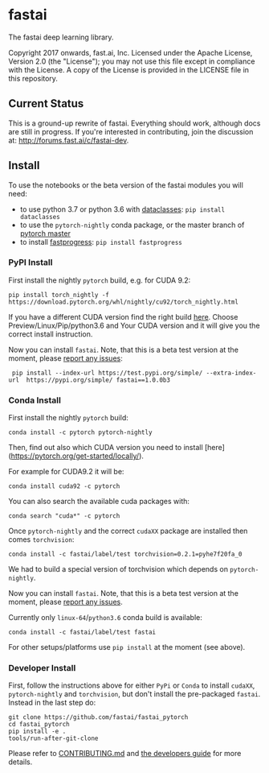 # fastai

The fastai deep learning library.

Copyright 2017 onwards, fast.ai, Inc. Licensed under the Apache License, Version 2.0 (the "License"); you may not use this file except in compliance with the License. A copy of the License is provided in the LICENSE file in this repository.

## Current Status

This is a ground-up rewrite of fastai. Everything should work, although docs are still in progress. If you're interested in contributing, join the discussion at: http://forums.fast.ai/c/fastai-dev.

## Install

To use the notebooks or the beta version of the fastai modules you will need:
- to use python 3.7 or python 3.6 with [dataclasses](https://github.com/ericvsmith/dataclasses): `pip install dataclasses`
- to use the `pytorch-nightly` conda package, or the master branch of [pytorch master](https://github.com/pytorch/pytorch#from-source)
- to install [fastprogress](https://github.com/fastai/fastprogress): `pip install fastprogress`



### PyPI Install

First install the nightly `pytorch` build, e.g. for CUDA 9.2:

    pip install torch_nightly -f https://download.pytorch.org/whl/nightly/cu92/torch_nightly.html

If you have a different CUDA version find the right build [here](https://pytorch.org/get-started/locally/). Choose Preview/Linux/Pip/python3.6 and Your CUDA version and it will give you the correct install instruction.

Now you can install `fastai`. Note, that this is a beta test version at the moment, please [report any issues](https://github.com/fastai/fastai_pytorch/issues/):

     pip install --index-url https://test.pypi.org/simple/ --extra-index-url  https://pypi.org/simple/ fastai==1.0.0b3


### Conda Install

First install the nightly `pytorch` build:

    conda install -c pytorch pytorch-nightly

Then, find out also which CUDA version you need to install [here] (https://pytorch.org/get-started/locally/).

For example for CUDA9.2 it will be:

    conda install cuda92 -c pytorch

You can also search the available cuda packages with:

    conda search "cuda*" -c pytorch

Once `pytorch-nightly` and the correct `cudaXX` package are installed then comes `torchvision`:

    conda install -c fastai/label/test torchvision=0.2.1=pyhe7f20fa_0

We had to build a special version of torchvision which depends on `pytorch-nightly`.

Now you can install `fastai`. Note, that this is a beta test version at the moment, please [report any issues](https://github.com/fastai/fastai_pytorch/issues/).

Currently only `linux-64`/`python3.6` conda build is available:

    conda install -c fastai/label/test fastai

For other setups/platforms use `pip install` at the moment (see above).



### Developer Install

First, follow the instructions above for either `PyPi` or `Conda` to install `cudaXX`, `pytorch-nightly` and `torchvision`, but don't install the pre-packaged `fastai`. Instead in the last step do:

    git clone https://github.com/fastai/fastai_pytorch
    cd fastai_pytorch
    pip install -e .
    tools/run-after-git-clone

Please refer to [CONTRIBUTING.md](https://github.com/fastai/fastai_pytorch/blob/master/CONTRIBUTING.md) and [the developers guide](http://docs.fast.ai/developers.html) for more details.
